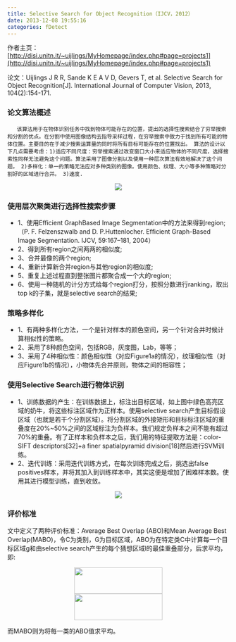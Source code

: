```yaml
---
title: Selective Search for Object Recognition（IJCV，2012）
date: 2013-12-08 19:55:16
categories: fDetect
---
```


<script type="text/javascript" src="http://cdn.mathjax.org/mathjax/latest/MathJax.js?config=default"></script>

作者主页：[http://disi.unitn.it/~uijlings/MyHomepage/index.php#page=projects1](http://disi.unitn.it/~uijlings/MyHomepage/index.php#page=projects1)

论文：Uijlings J R R, Sande K E A V D, Gevers T, et al. Selective Search for Object Recognition[J]. International Journal of Computer Vision, 2013, 104(2):154-171.


### 论文算法概述

       该算法用于在物体识别任务中找到物体可能存在的位置，提出的选择性搜索结合了穷举搜索和分割的优点。在分割中使用图像结构去指导采样过程，在穷举搜索中致力于找到所有可能的物体位置。主要目的在于减少搜索运算量的同时将所有目标可能存在的位置找出。 算法的设计以下几点需要考虑：1)适应不同尺度：穷举搜索通过改变窗口大小来适应物体的不同尺度，选择搜索性同样无法避免这个问题。算法采用了图像分割以及使用一种层次算法有效地解决了这个问题。 2)多样化：单一的策略无法应对多种类别的图像。使用颜色、纹理、大小等多种策略对分割好的区域进行合并。 3)速度.

<center><img src="{{ site.baseurl }}/images/pdDetect/ss1.jpg"></center>

### 使用层次聚类进行选择性搜索步骤

* 1、使用Efficient GraphBased Image Segmentation中的方法来得到region; （P. F. Felzenszwalb and D. P.Huttenlocher. Efﬁcient Graph-Based Image Segmentation. IJCV, 59:167–181, 2004）
* 2、得到所有region之间两两的相似度;
* 3、合并最像的两个region;
* 4、重新计算新合并region与其他region的相似度;
* 5、重复上述过程直到整张图片都聚合成一个大的region;
* 6、使用一种随机的计分方式给每个region打分，按照分数进行ranking，取出top k的子集，就是selective search的结果;

### 策略多样化

* 1、有两种多样化方法，一个是针对样本的颜色空间，另一个针对合并时候计算相似性的策略。
* 2、采用了8种颜色空间，包括RGB，灰度图，Lab，等等；
* 3、采用了4种相似性：颜色相似性（对应Figure1a的情况），纹理相似性（对应Figure1b的情况），小物体先合并原则，物体之间的相容性；

### 使用Selective Search进行物体识别

* 1、训练数据的产生：在训练数据上，标注出目标区域，如上图中绿色高亮区域的奶牛，将这些标注区域作为正样本。使用selective search产生目标假设区域（也就是若干个分割区域）。将分割区域的外接矩形和目标标注区域的重叠度在20%~50%之间的区域标注为负样本。我们规定负样本之间不能有超过70%的重叠。有了正样本和负样本之后，我们用的特征提取方法是：color-SIFT descriptors[32]+a finer spatialpyramid division[18]然后进行SVM训练。
* 2、迭代训练：采用迭代训练方式，在每次训练完成之后，挑选出false positives样本，并将其加入到训练样本中，其实这便是增加了困难样本数。使用其进行模型训练，直到收敛。

<center><img src="{{ site.baseurl }}/images/pdDetect/ss2.jpg"></center>

### 评价标准

   文中定义了两种评价标准：Average Best Overlap (ABO)和Mean Average Best Overlap(MABO)，令C为类别，G为目标区域，ABO为在特定类C中计算每一个目标区域g和由selective search产生的每个猜想区域l的最佳重叠部分，后求平均，即:


<center> <img src="{{ site.baseurl }}/images/pdDetect/ss3.jpg" width="200" height="60"> </center>

<center> <img src="{{ site.baseurl }}/images/pdDetect/ss4.jpg" width="200" height="60"> </center>


而MABO则为将每一类的ABO值求平均。
